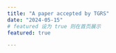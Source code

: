 ```yaml
---
title: "A paper accepted by TGRS"
date: "2024-05-15"
# featured 设为 true 则在首页展示
featured: true

---
```

